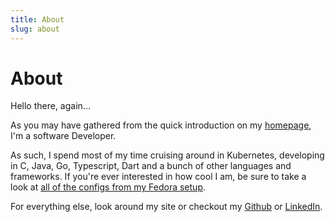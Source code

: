 ```yaml
---
title: About
slug: about
---
```


# About

Hello there, again...

As you may have gathered from the quick introduction on my [homepage](/), I'm a software Developer. 

As such, I spend most of my time cruising around in Kubernetes, developing in C, Java, Go, Typescript, Dart and a bunch of other languages and frameworks. If you're ever interested in how cool I am, be sure to take a look at [all of the configs from my Fedora setup](https://github.com/grossamos/.dotfiles).

For everything else, look around my site or checkout my [Github](https://github.com/grossamos) or [LinkedIn](https://de.linkedin.com/in/amos-gro%C3%9F-19a7b2198).
